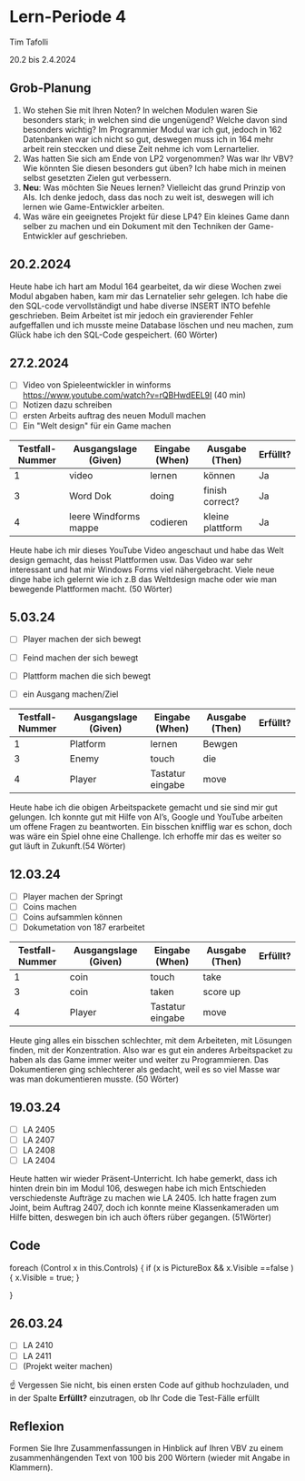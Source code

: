 # Lern-Periode 4

Tim Tafolli

20.2 bis 2.4.2024

## Grob-Planung

1. Wo stehen Sie mit Ihren Noten? In welchen Modulen waren Sie besonders stark; in welchen sind die ungenügend? Welche davon sind besonders wichtig? Im Programmier Modul war ich gut, jedoch in 162 Datenbanken war ich nicht so gut, deswegen muss ich in 164 mehr arbeit rein steccken und diese Zeit nehme ich vom Lernartelier.
2. Was hatten Sie sich am Ende von LP2 vorgenommen? Was war Ihr VBV? Wie könnten Sie diesen besonders gut üben? Ich habe mich in meinen selbst gesetzten Zielen gut verbessern.
3. **Neu**: Was möchten Sie Neues lernen? Vielleicht das grund Prinzip von AIs. Ich denke jedoch, dass das noch zu weit ist, deswegen will ich lernen wie Game-Entwickler arbeiten. 
4. Was wäre ein geeignetes Projekt für diese LP4? Ein kleines Game dann selber zu machen und ein Dokument mit den Techniken der Game-Entwickler auf geschrieben.

## 20.2.2024

Heute habe ich hart am Modul 164 gearbeitet, da wir diese Wochen zwei Modul abgaben haben, kam mir das Lernatelier sehr gelegen. Ich habe die den SQL-code vervollständigt und habe diverse INSERT INTO befehle geschrieben. Beim Arbeitet ist mir jedoch ein gravierender Fehler aufgeffallen und ich musste meine Database löschen und neu machen, zum Glück habe ich den SQL-Code gespeichert. (60 Wörter)

## 27.2.2024

- [ ] Video von Spieleentwickler in winforms https://www.youtube.com/watch?v=rQBHwdEEL9I (40 min)
- [ ] Notizen dazu schreiben
- [ ] ersten Arbeits auftrag des neuen Modull machen
- [ ] Ein "Welt design" für ein Game machen

| Testfall-Nummer | Ausgangslage (Given) | Eingabe (When) | Ausgabe (Then) | Erfüllt? |
| --------------- | -------------------- | -------------- | -------------- | -------- |
| 1               |       video                |        lernen        |       können         |       Ja   |
| 3               |       Word Dok             |     doing            |   finish correct?          |    Ja      |
| 4               |       leere Windforms mappe|      codieren          |      kleine plattform          |  Ja        |

Heute habe ich mir dieses YouTube Video angeschaut und habe das Welt design gemacht, das heisst Plattformen usw. Das Video war sehr interessant und hat mir Windows Forms viel nähergebracht. Viele neue dinge habe ich gelernt wie ich z.B das Weltdesign mache oder wie man bewegende Plattformen macht. (50 Wörter)


## 5.03.24

- [ ]  Player machen der sich bewegt
- [ ] Feind machen der sich bewegt
- [ ] Plattform machen die sich bewegt
- [ ] ein Ausgang machen/Ziel


| Testfall-Nummer | Ausgangslage (Given) | Eingabe (When) | Ausgabe (Then) | Erfüllt? |
| --------------- | -------------------- | -------------- | -------------- | -------- |
| 1               |       Platform              |        lernen        |      Bewgen        |          |
| 3               |      Enemy          |     touch          |   die       |          |
| 4               |       Player |      Tastatur eingabe        |      move          |          |

Heute habe ich die obigen Arbeitspackete gemacht und sie sind mir gut gelungen. Ich konnte gut mit Hilfe von AI’s, Google und YouTube arbeiten um offene Fragen zu beantworten. Ein bisschen knifflig war es schon, doch was wäre ein Spiel ohne eine Challenge. Ich erhoffe mir das es weiter so gut läuft in Zukunft.(54 Wörter)


## 12.03.24

- [ ]  Player machen der Springt 
- [ ] Coins machen
- [ ] Coins aufsammlen können
- [ ] Dokumetation von 187 erarbeitet

| Testfall-Nummer | Ausgangslage (Given) | Eingabe (When) | Ausgabe (Then) | Erfüllt? |
| --------------- | -------------------- | -------------- | -------------- | -------- |
| 1               |       coin           |        touch        |     take        |          |
| 3               |      coin            |     taken          |   score up     |          |
| 4               |       Player |      Tastatur eingabe        |      move          |          |

Heute ging alles ein bisschen schlechter, mit dem Arbeiteten, mit Lösungen finden, mit der Konzentration. Also war es gut ein anderes Arbeitspacket zu haben als das Game immer weiter und weiter zu Programmieren. Das Dokumentieren ging schlechterer als gedacht, weil es so viel Masse war was man dokumentieren musste. (50 Wörter)

## 19.03.24

- [ ]  LA 2405
- [ ] LA 2407
- [ ] LA 2408
- [ ] LA 2404

Heute hatten wir wieder Präsent-Unterricht. Ich habe gemerkt, dass ich hinten drein bin im Modul 106, deswegen habe ich mich Entschieden verschiedenste Aufträge zu machen wie LA 2405. Ich hatte fragen zum Joint, beim Auftrag 2407, doch ich konnte meine Klassenkameraden um Hilfe bitten, deswegen bin ich auch öfters rüber gegangen. (51Wörter)


## Code
foreach (Control x in this.Controls)
{
    if  (x is PictureBox && x.Visible ==false )
    {
        x.Visible = true;
    }

}

## 26.03.24

- [ ]  LA 2410
- [ ] LA 2411
- [ ] (Projekt weiter machen)

☝️ Vergessen Sie nicht, bis einen ersten Code auf github hochzuladen, und in der Spalte **Erfüllt?** einzutragen, ob Ihr Code die Test-Fälle erfüllt


## Reflexion

Formen Sie Ihre Zusammenfassungen in Hinblick auf Ihren VBV zu einem zusammenhängenden Text von 100 bis 200 Wörtern (wieder mit Angabe in Klammern).
